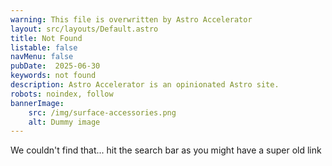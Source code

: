 ```yaml
---
warning: This file is overwritten by Astro Accelerator
layout: src/layouts/Default.astro
title: Not Found
listable: false
navMenu: false
pubDate:  2025-06-30
keywords: not found
description: Astro Accelerator is an opinionated Astro site.
robots: noindex, follow
bannerImage:
    src: /img/surface-accessories.png
    alt: Dummy image
---
```


We couldn't find that... hit the search bar as you might have a super old link

<script>
    {
        const currentUrl = window.location.href;
        const lowerCaseUrl = currentUrl.toLowerCase();
        if (currentUrl != lowerCaseUrl) {
            location.replace(lowerCaseUrl);
        }

        const nonAmpUrl = currentUrl.replace(/\/amp\/?(?:\?.*)?(?:#.*)?$/, '');
        if (currentUrl != nonAmpUrl) {
            location.replace(nonAmpUrl);
        }
    }
</script>
